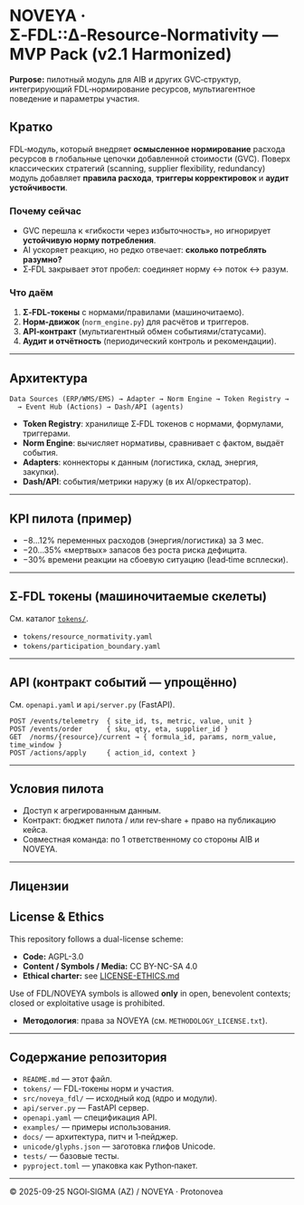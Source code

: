 # NOVEYA · Σ‑FDL::Δ‑Resource‑Normativity — MVP Pack (v2.1 Harmonized)

**Purpose:** пилотный модуль для AIB и других GVC‑структур, интегрирующий FDL‑нормирование ресурсов, мультиагентное поведение и параметры участия.

## Кратко
FDL‑модуль, который внедряет **осмысленное нормирование** расхода ресурсов в глобальные цепочки добавленной стоимости (GVC).
Поверх классических стратегий (scanning, supplier flexibility, redundancy) модуль добавляет **правила расхода**, **триггеры корректировок** и **аудит устойчивости**.

### Почему сейчас
- GVC перешла к «гибкости через избыточность», но игнорирует **устойчивую норму потребления**.
- AI ускоряет реакцию, но редко отвечает: **сколько потреблять разумно?**
- Σ‑FDL закрывает этот пробел: соединяет норму ↔ поток ↔ разум.

### Что даём
1. **Σ‑FDL‑токены** с нормами/правилами (машиночитаемо).
2. **Норм‑движок** (`norm_engine.py`) для расчётов и триггеров.
3. **API‑контракт** (мультиагентный обмен событиями/статусами).
4. **Аудит и отчётность** (периодический контроль и рекомендации).

---

## Архитектура
```
Data Sources (ERP/WMS/EMS) → Adapter → Norm Engine → Token Registry →
  → Event Hub (Actions) → Dash/API (agents)
```

- **Token Registry**: хранилище Σ‑FDL токенов с нормами, формулами, триггерами.
- **Norm Engine**: вычисляет нормативы, сравнивает с фактом, выдаёт события.
- **Adapters**: коннекторы к данным (логистика, склад, энергия, закупки).
- **Dash/API**: события/метрики наружу (в их AI/оркестратор).

---

## KPI пилота (пример)
- −8…12% переменных расходов (энергия/логистика) за 3 мес.
- −20…35% «мертвых» запасов без роста риска дефицита.
- −30% времени реакции на сбоевую ситуацию (lead‑time всплески).

---

## Σ‑FDL токены (машиночитаемые скелеты)
См. каталог [`tokens/`](tokens).

- `tokens/resource_normativity.yaml`
- `tokens/participation_boundary.yaml`

---

## API (контракт событий — упрощённо)
См. `openapi.yaml` и `api/server.py` (FastAPI).

```
POST /events/telemetry  { site_id, ts, metric, value, unit }
POST /events/order      { sku, qty, eta, supplier_id }
GET  /norms/{resource}/current → { formula_id, params, norm_value, time_window }
POST /actions/apply     { action_id, context }
```

---

## Условия пилота
- Доступ к агрегированным данным.
- Контракт: бюджет пилота / или rev‑share + право на публикацию кейса.
- Совместная команда: по 1 ответственному со стороны AIB и NOVEYA.

---

## Лицензии

## License & Ethics

This repository follows a dual-license scheme:

- **Code:** AGPL-3.0  
- **Content / Symbols / Media:** CC BY-NC-SA 4.0  
- **Ethical charter:** see [LICENSE-ETHICS.md](./LICENSE-ETHICS.md)

Use of FDL/NOVEYA symbols is allowed **only** in open, benevolent contexts; closed or exploitative usage is prohibited.

- **Методология**: права за NOVEYA (см. `METHODOLOGY_LICENSE.txt`).

---

## Содержание репозитория
- `README.md` — этот файл.
- `tokens/` — FDL‑токены норм и участия.
- `src/noveya_fdl/` — исходный код (ядро и модули).
- `api/server.py` — FastAPI сервер.
- `openapi.yaml` — спецификация API.
- `examples/` — примеры использования.
- `docs/` — архитектура, питч и 1‑пейджер.
- `unicode/glyphs.json` — заготовка глифов Unicode.
- `tests/` — базовые тесты.
- `pyproject.toml` — упаковка как Python‑пакет.

---

© 2025-09-25 NGOI‑SIGMA (AZ) / NOVEYA · Protonovea
